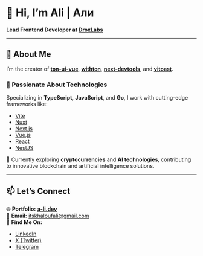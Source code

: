 # 👋 Hi, I’m Ali | Али  
**Lead Frontend Developer at [DroxLabs](https://droxlabs.com)**  

---

## 🌟 About Me  
I’m the creator of [**ton-ui-vue**](https://github.com/itsalimanuel/ton-ui-vue), [**withton**](https://github.com/itsalimanuel/withton), [**next-devtools**](https://github.com/itsalimanuel/next-devtools), and [**vitoast**](https://github.com/itsalimanuel/vitoast).  

### 👀 Passionate About Technologies  
Specializing in **TypeScript**, **JavaScript**, and **Go**, I work with cutting-edge frameworks like:  
- [Vite](https://vitejs.dev/)  
- [Nuxt](https://github.com/nuxt/nuxt)  
- [Next.js](https://nextjs.org/)  
- [Vue.js](https://vuejs.org/)  
- [React](https://react.dev/)  
- [NestJS](https://nestjs.com/)  

🌱 Currently exploring **cryptocurrencies** and **AI technologies**, contributing to innovative blockchain and artificial intelligence solutions.  

---

## 📫 Let’s Connect  
🌐 **Portfolio:** [**a-li.dev**](https://www.a-li.dev/)  
📧 **Email:** itskhaloufali@gmail.com  
💼 **Find Me On:**  
- [LinkedIn](https://www.linkedin.com/in/khaloufali/)  
- [X (Twitter)](https://x.com/0xitsali)  
- [Telegram](https://t.me/itsalikhalouf)  
